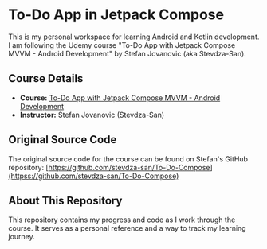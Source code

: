# To-Do App in Jetpack Compose

This is my personal workspace for learning Android and Kotlin development. I am following the Udemy course "To-Do App with Jetpack Compose MVVM - Android Development" by Stefan Jovanovic (aka Stevdza-San).

## Course Details

*   **Course:** [To-Do App with Jetpack Compose MVVM - Android Development](https://stevdza-san.com/p/to-do-app-with-jetpack-compose-mvvm-android-development)
*   **Instructor:** Stefan Jovanovic (Stevdza-San)

## Original Source Code

The original source code for the course can be found on Stefan's GitHub repository: [https://github.com/stevdza-san/To-Do-Compose](httpss://github.com/stevdza-san/To-Do-Compose)

## About This Repository

This repository contains my progress and code as I work through the course. It serves as a personal reference and a way to track my learning journey.
